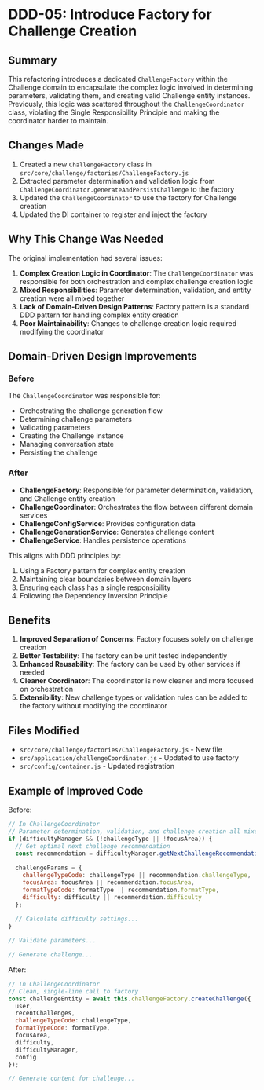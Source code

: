 # DDD-05: Introduce Factory for Challenge Creation

## Summary

This refactoring introduces a dedicated `ChallengeFactory` within the Challenge domain to encapsulate the complex logic involved in determining parameters, validating them, and creating valid Challenge entity instances. Previously, this logic was scattered throughout the `ChallengeCoordinator` class, violating the Single Responsibility Principle and making the coordinator harder to maintain.

## Changes Made

1. Created a new `ChallengeFactory` class in `src/core/challenge/factories/ChallengeFactory.js`
2. Extracted parameter determination and validation logic from `ChallengeCoordinator.generateAndPersistChallenge` to the factory
3. Updated the `ChallengeCoordinator` to use the factory for Challenge creation
4. Updated the DI container to register and inject the factory

## Why This Change Was Needed

The original implementation had several issues:

1. **Complex Creation Logic in Coordinator**: The `ChallengeCoordinator` was responsible for both orchestration and complex challenge creation logic
2. **Mixed Responsibilities**: Parameter determination, validation, and entity creation were all mixed together
3. **Lack of Domain-Driven Design Patterns**: Factory pattern is a standard DDD pattern for handling complex entity creation
4. **Poor Maintainability**: Changes to challenge creation logic required modifying the coordinator

## Domain-Driven Design Improvements

### Before

The `ChallengeCoordinator` was responsible for:
- Orchestrating the challenge generation flow
- Determining challenge parameters
- Validating parameters
- Creating the Challenge instance
- Managing conversation state
- Persisting the challenge

### After

- **ChallengeFactory**: Responsible for parameter determination, validation, and Challenge entity creation
- **ChallengeCoordinator**: Orchestrates the flow between different domain services
- **ChallengeConfigService**: Provides configuration data
- **ChallengeGenerationService**: Generates challenge content
- **ChallengeService**: Handles persistence operations

This aligns with DDD principles by:
1. Using a Factory pattern for complex entity creation
2. Maintaining clear boundaries between domain layers
3. Ensuring each class has a single responsibility
4. Following the Dependency Inversion Principle

## Benefits

1. **Improved Separation of Concerns**: Factory focuses solely on challenge creation
2. **Better Testability**: The factory can be unit tested independently
3. **Enhanced Reusability**: The factory can be used by other services if needed
4. **Cleaner Coordinator**: The coordinator is now cleaner and more focused on orchestration
5. **Extensibility**: New challenge types or validation rules can be added to the factory without modifying the coordinator

## Files Modified

- `src/core/challenge/factories/ChallengeFactory.js` - New file
- `src/application/challengeCoordinator.js` - Updated to use factory
- `src/config/container.js` - Updated registration

## Example of Improved Code

Before:
```javascript
// In ChallengeCoordinator
// Parameter determination, validation, and challenge creation all mixed together
if (difficultyManager && (!challengeType || !focusArea)) {
  // Get optimal next challenge recommendation
  const recommendation = difficultyManager.getNextChallengeRecommendation(user, userChallengeHistory);
  
  challengeParams = {
    challengeTypeCode: challengeType || recommendation.challengeType,
    focusArea: focusArea || recommendation.focusArea,
    formatTypeCode: formatType || recommendation.formatType,
    difficulty: difficulty || recommendation.difficulty
  };
  
  // Calculate difficulty settings...
}

// Validate parameters...

// Generate challenge...
```

After:
```javascript
// In ChallengeCoordinator
// Clean, single-line call to factory
const challengeEntity = await this.challengeFactory.createChallenge({
  user,
  recentChallenges,
  challengeTypeCode: challengeType,
  formatTypeCode: formatType,
  focusArea,
  difficulty,
  difficultyManager,
  config
});

// Generate content for challenge...
``` 
